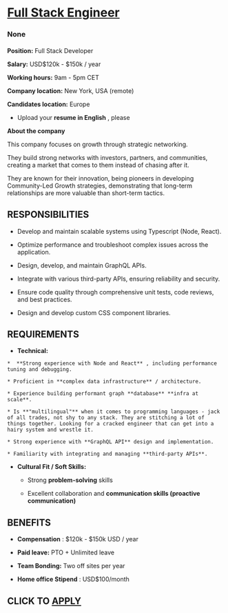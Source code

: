 # [Full Stack Engineer](https://www.remotewlb.com/apply/full-stack-engineer-141362)  
### None  
####  

**Position:** Full Stack Developer

 **Salary:** USD$120k - $150k / year

 **Working hours:** 9am - 5pm CET

 **Company location:** New York, USA (remote)

 **Candidates location:** Europe

  * Upload your **resume in English** , please

 **About the company**

This company focuses on growth through strategic networking.

They build strong networks with investors, partners, and communities, creating a market that comes to them instead of chasing after it.

They are known for their innovation, being pioneers in developing Community-Led Growth strategies, demonstrating that long-term relationships are more valuable than short-term tactics.

##  **RESPONSIBILITIES**

  * Develop and maintain scalable systems using Typescript (Node, React).

  * Optimize performance and troubleshoot complex issues across the application.

  * Design, develop, and maintain GraphQL APIs.

  * Integrate with various third-party APIs, ensuring reliability and security. 

  * Ensure code quality through comprehensive unit tests, code reviews, and best practices. 

  * Design and develop custom CSS component libraries. 

## REQUIREMENTS

  *  **Technical:**

    *  **Strong experience with Node and React** , including performance tuning and debugging. 

    * Proficient in **complex data infrastructure** / architecture.

    * Experience building performant graph **database** **infra at scale**.

    * Is **"multilingual"** when it comes to programming languages - jack of all trades, not shy to any stack. They are stitching a lot of things together. Looking for a cracked engineer that can get into a hairy system and wrestle it.

    * Strong experience with **GraphQL API** design and implementation. 

    * Familiarity with integrating and managing **third-party APIs**. 

  * **Cultural Fit / Soft Skills:**

    * Strong **problem-solving** skills

    * Excellent collaboration and **communication skills (proactive communication)**

## BENEFITS

  *  **Compensation** : $120k - $150k USD / year

  *  **Paid leave:** PTO + Unlimited leave

  *  **Team Bonding:** Two off sites per year

  *  **Home office Stipend** : USD$100/month

  
## CLICK TO [APPLY](https://www.remotewlb.com/apply/full-stack-engineer-141362)

